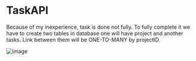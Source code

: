 # TaskAPI
Because of my inexperience, task is done not fully.
To fully complete it we have to create two tables in database one will have project and another tasks. Link between them will be ONE-TO-MANY by projectID.


![image](https://user-images.githubusercontent.com/35379508/165490766-f771091d-ff3a-4d2f-8ebf-f1e590e9a922.png)
